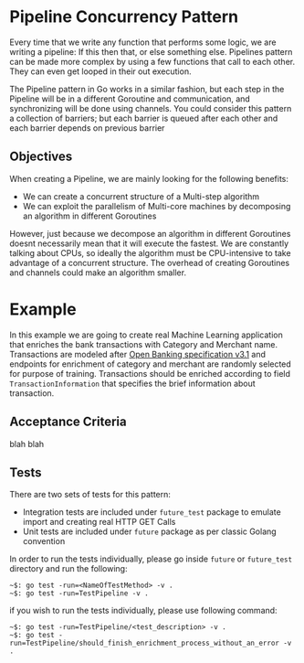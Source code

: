 # Pipeline Concurrency Pattern
Every time that we write any function that performs some logic, we are writing 
a pipeline: If this then that, or else something else. Pipelines pattern can be 
made more complex by using a few functions that call to each other. They can even 
get looped in their out execution.

The Pipeline pattern in Go works in a similar fashion, but each step in the Pipeline 
will be in a different Goroutine and communication, and synchronizing will be done 
using channels. You could consider this pattern a collection of barriers; but each 
barrier is queued after each other and each barrier depends on previous barrier 


## Objectives
When creating a Pipeline, we are mainly looking for the following benefits:

* We can create a concurrent structure of a Multi-step algorithm
* We can exploit the parallelism of Multi-core machines by decomposing an algorithm in 
different Goroutines

However, just because we decompose an algorithm in different Goroutines doesnt necessarily 
mean that it will execute the fastest. We are constantly talking about CPUs, so ideally the 
algorithm must be CPU-intensive to take advantage of a concurrent structure. The overhead 
of creating Goroutines and channels could make an algorithm smaller.


# Example
In this example we are going to create real Machine Learning application that enriches the 
bank transactions with Category and Merchant name. Transactions are modeled after [Open Banking 
specification v3.1](https://openbanking.atlassian.net/wiki/spaces/DZ/pages/937558098/Transactions+v3.1) 
and endpoints for enrichment of category and merchant are randomly selected for purpose of training. 
Transactions should be enriched according to field `TransactionInformation` that specifies the brief 
information about transaction.


## Acceptance Criteria
blah blah


## Tests
There are two sets of tests for this pattern:
* Integration tests are included under `future_test` package to emulate import and creating real HTTP GET Calls
* Unit tests are included under `future` package as per classic Golang convention

In order to run the tests individually, please go inside `future` or `future_test` directory and run the following:

    ~$: go test -run=<NameOfTestMethod> -v .
    ~$: go test -run=TestPipeline -v .

if you wish to run the tests individually, please use following command:
    
    ~$: go test -run=TestPipeline/<test_description> -v .
    ~$: go test -run=TestPipeline/should_finish_enrichment_process_without_an_error -v .
